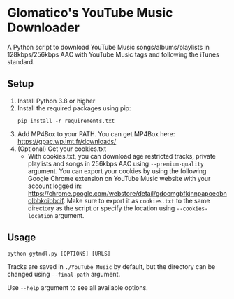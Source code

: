 # Glomatico's YouTube Music Downloader
A Python script to download YouTube Music songs/albums/playlists in 128kbps/256kbps AAC with YouTube Music tags and following the iTunes standard.

## Setup
1. Install Python 3.8 or higher
2. Install the required packages using pip: 
    ```
    pip install -r requirements.txt
    ```
3. Add MP4Box to your PATH. You can get MP4Box here: https://gpac.wp.imt.fr/downloads/
5. (Optional) Get your cookies.txt
    * With cookies.txt, you can download age restricted tracks, private playlists and songs in 256kbps AAC using `--premium-quality` argument. You can export your cookies by using the following Google Chrome extension on YouTube Music website with your account logged in: https://chrome.google.com/webstore/detail/gdocmgbfkjnnpapoeobnolbbkoibbcif. Make sure to export it as `cookies.txt` to the same directory as the script or specify the location using `--cookies-location` argument.

## Usage
```
python gytmdl.py [OPTIONS] [URLS]
```
Tracks are saved in `./YouTube Music` by default, but the directory can be changed using `--final-path` argument.

Use `--help` argument to see all available options.
